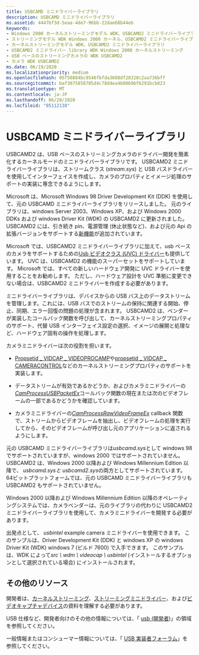 ```yaml
---
title: USBCAMD ミニドライバーライブラリ
description: USBCAMD ミニドライバーライブラリ
ms.assetid: 4447bf3d-5eaa-4de7-96bb-22dae68b44eb
keywords:
- Windows 2000 カーネルストリーミングモデル WDK、USBCAMD2 ミニドライバーライブラリ
- ストリーミングモデル WDK Windows 2000 カーネル、USBCAMD2 ミニドライバーライブラリ
- カーネルストリーミングモデル WDK、USBCAMD2 ミニドライバーライブラリ
- USBCAMD2 ミニドライバー library WDK Windows 2000 カーネルストリーミング
- USB ベースのストリーミングカメラの WDK USBCAMD2
- カメラ WDK USBCAMD2
ms.date: 06/19/2020
ms.localizationpriority: medium
ms.openlocfilehash: 05f50884bc9546fbfda3688df28328c2aa736bff
ms.sourcegitcommit: baf3075858705d4c78d4ea4b0869bf6291bcb823
ms.translationtype: MT
ms.contentlocale: ja-JP
ms.lasthandoff: 06/20/2020
ms.locfileid: "85112138"
---
```

# <a name="usbcamd-minidriver-library"></a>USBCAMD ミニドライバーライブラリ

USBCAMD2 は、USB ベースのストリーミングカメラのドライバー開発を簡素化するカーネルモードのミニドライバーライブラリです。 USBCAMD2 ミニドライバーライブラリは、ストリームクラス (*stream.sys*) と USB バスドライバーを使用してインターフェイスを作成し、カメラのプロパティとイメージ処理のサポートの実装に専念できるようにします。

Microsoft は、Microsoft Windows 98 Driver Development Kit (DDK) を使用して、元の USBCAMD ミニドライバーライブラリをリリースしました。 元のライブラリは、windows Server 2003、Windows XP、および Windows 2000 DDKs および windows Driver Kit (WDK) の USBCAMD2 に更新されました。 USBCAMD2 には、引き続き pin、電源管理 (休止状態など)、および元の Api の拡張バージョンをサポートする[新機能](usbcamd2-features.md)が追加されています。

Microsoft では、USBCAMD2 ミニドライバーライブラリに加えて、usb ベースのカメラをサポートするための[Usb ビデオクラス (UVC) ドライバー](usb-video-class-driver.md)も提供しています。 UVC は、USBCAMD2 の機能のスーパーセットをサポートしています。 Microsoft では、すべての新しいハードウェア開発に UVC ドライバーを使用することをお勧めします。 ただし、ハードウェア設計を UVC 準拠に変更できない場合は、USBCAMD2 ミニドライバーを作成する必要があります。

ミニドライバーライブラリは、デバイスからの USB バス上のデータストリームを管理します。これには、USB バスでのストリームの保持に関連する開始、停止、同期、エラー回復の問題の処理が含まれます。 USBCAMD2 は、ベンダーが実装したコールバック関数を呼び出して、カーネルストリーミングプロパティのサポート、代替 USB インターフェイス設定の選択、イメージの展開と処理など、ハードウェア固有の操作を処理します。

カメラミニドライバーは次の役割を担います。

- [Propsetid \_ VIDCAP \_ VIDEOPROCAMP](https://docs.microsoft.com/windows-hardware/drivers/stream/propsetid-vidcap-videoprocamp)や[propsetid \_ VIDCAP \_ CAMERACONTROL](https://docs.microsoft.com/windows-hardware/drivers/stream/propsetid-vidcap-cameracontrol)などのカーネルストリーミングプロパティのサポートを実装します。

- データストリームが有効であるかどうか、およびカメラミニドライバーの[*CamProcessUSBPacketEx*](https://docs.microsoft.com/windows-hardware/drivers/ddi/usbcamdi/nc-usbcamdi-pcam_process_packet_routine_ex)コールバック関数の現在または次のビデオフレームの一部であるかどうかを確認しています。

- カメラミニドライバーの[*CamProcessRawVideoFrameEx*](https://docs.microsoft.com/windows-hardware/drivers/ddi/usbcamdi/nc-usbcamdi-pcam_process_raw_frame_routine_ex) callback 関数で、ストリームからビデオフレームを抽出し、ビデオフレームの処理を実行してから、そのビデオフレームが呼び出し元のアプリケーションに返されるようにします。

元の USBCAMD ミニドライバーライブラリは*usbcamd.sys*として windows 98 でサポートされていますが、windows 2000 ではサポートされていません。 USBCAMD2 は、Windows 2000 以降および Windows Millennium Edition 以降で、 *usbcamd.sysと usbcamd2.sys*の両方としてサポートされています。 64ビットプラットフォームでは、元の USBCAMD ミニドライバーライブラリも USBCAMD2 もサポートされていません。

Windows 2000 以降および Windows Millennium Edition 以降のオペレーティングシステムでは、カメラベンダーは、元のライブラリの代わりに USBCAMD2 ミニドライバーライブラリを使用して、カメラミニドライバーを開発する必要があります。

出発点として、 *usbintel* example camera ミニドライバーを使用できます。 このサンプルは、Driver Development Kit (DDK) と windows XP の windows Driver Kit (WDK) windows 7 (ビルド 7600) で入手できます。 このサンプルは、WDK によって*src \\ wdm \\ videocap \\ usbintel* (インストールするオプションとして選択されている場合) にインストールされます。

## <a name="additional-resources"></a>その他のリソース

開発者は、[カーネルストリーミング](kernel-streaming.md)、[ストリーミングミニドライバー](https://docs.microsoft.com/windows-hardware/drivers/ddi/_stream/index)、および[ビデオキャプチャデバイス](video-capture-devices.md)の資料を理解する必要があります。

USB 仕様など、開発者向けのその他の情報については、「 [usb (開発者](https://www.usb.org/developers))」の領域を参照してください。

一般情報またはコンシューマー情報については、「 [USB 実装者フォーラム](https://www.usb.org/)」を参照してください。
